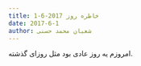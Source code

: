 ```yaml
---
title: خاطره روز 2017-6-1
date: 2017-6-1
author: شعبان محمد حسنی
---
```


امروزم یه روز عادی بود مثل روزای گذشته.